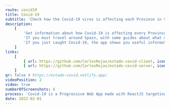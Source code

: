 ```yaml
---
route: covid19
title: Covid-19
subtitle: 'Check how the Covid-19 virus is affecting each Province in Spain.'
description:
    [
        'Get information about how Covid-19 is affecting every Province in Spain in the last 14 days. Get updated numbers every day about the current state of the virus and track its progress.',
        'If you must travel around Spain, with some guides about what measures you should take once there.',
        'If you just caught Covid-19, the app shows you useful information about how to proceed.',
    ]
links:
    [
        { url: https://github.com/CarlesRojas/estado-covid-client, icon: ri:github-fill },
        { url: https://github.com/CarlesRojas/estado-covid-server, icon: ri:github-fill },
    ]
qr: false # https://estado-covid.netlify.app/
videoPosition: 2
video: true
numberOfScreenshots: 6
process: 'Covid-19 is a Progressive Web App made with ReactJS targeting mobile devices. It is not available right now.'
date: 2022-02-01
---
```

